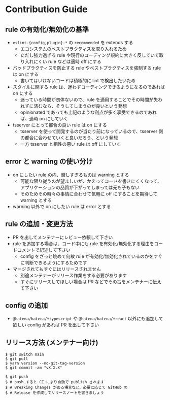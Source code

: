 # Contribution Guide

## rule の有効化/無効化の基準

- `eslint-{config,plugin}-*` の `recommended` を extends する
  - エコシステムのベストプラクティスを取り入れるため
  - ただし強力過ぎる rule や現行のコーディング規約に大きく反していて取り入れにくい rule などは適時 off にする
- バッドプラクティスを防止する rule やベストプラクティスを強制する rule は on にする
  - 書いてはいけないコードは積極的に lint で検出したいため
- スタイルに関する rule は、迷わずコーディングできるようになるのであれば on にする
  - 迷っている時間が勿体ないので、rule を適用することでその時間が失われずに済むなら、そうしてしまうのが良いという発想
  - opinionated であっても上記のような利点が多く享受できるのであれば、適時 on にしていく
- tsserver にとって都合の良い rule は on にする
  - tsserver を使って開発するのが当たり前になっているので、tsserver 側の都合に合わせていくと良いだろう、という発想
  - 一方 tsserver と相性の悪い rule は off にしていく

## error と warning の使い分け

- on にしたい rule の内、厳しすぎるものは warning とする
  - 可能な限り従うのが望ましいが、かえってコードを書きにくくなって、アプリケーションの品質が下がってしまっては元も子もない
  - そのためその時々の事情に合わせて気軽に off にすることを期待して warning とする
- warning 以外で on にしたい rule は error とする

## rule の追加・変更方法

- PR を出してメンテナーにレビュー依頼して下さい
- rule を追加する場合は、コード中にも rule を有効化/無効化する理由をコードコメントで記述して下さい
  - config をざっと眺めて何故 rule が有効化/無効化されているのかをすぐに判断できるようにするためです
- マージされてもすぐにはリリースされません
  - 別途メンテナーがリリース作業をする必要があります
  - すぐにリリースしてほしい場合は PR などでその旨をメンテナーに伝えて下さい

## config の追加

- `@hatena/hatena/+typescript` や `@hatena/hatena/+react` 以外にも追加して欲しい config があれば PR を出して下さい

## リリース方法 (メンテナー向け)

```console
$ git switch main
$ git pull
$ yarn version --no-git-tag-version
$ git commit -am "vX.X.X"

$ git push
$ # push すると CI により自動で publish されます
$ # Breaking Changes がある場合など、必要に応じて GitHub の
$ # Release を作成してリリースノートを書きましょう
```
